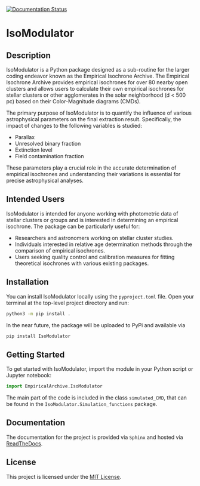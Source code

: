 [![Documentation Status](https://readthedocs.org/projects/empirical-isochrones/badge/?version=latest)](https://empirical-isochrones.readthedocs.io/en/latest/?badge=latest)


# IsoModulator

## Description

IsoModulator is a Python package designed as a sub-routine for the larger coding endeavor known as the Empirical Isochrone Archive. The Empirical Isochrone Archive provides empirical isochrones for over 80 nearby open clusters and allows users to calculate their own empirical isochrones for stellar clusters or other agglomerates in the solar neighborhood (d < 500 pc) based on their Color-Magnitude diagrams (CMDs). 

The primary purpose of IsoModulator is to quantify the influence of various astrophysical parameters on the final extraction result. Specifically, the impact of changes to the following variables is studied:

- Parallax
- Unresolved binary fraction
- Extinction level
- Field contamination fraction

These parameters play a crucial role in the accurate determination of empirical isochrones and understanding their variations is essential for precise astrophysical analyses.

## Intended Users

IsoModulator is intended for anyone working with photometric data of stellar clusters or groups and is interested in determining an empirical isochrone. The package can be particularly useful for:

- Researchers and astronomers working on stellar cluster studies.
- Individuals interested in relative age determination methods through the comparison of empirical isochrones.
- Users seeking quality control and calibration measures for fitting theoretical isochrones with various existing packages.

## Installation

You can install IsoModulator locally using the `pyproject.toml` file. Open your terminal at the top-level project directory and run:

```bash
python3 -m pip install .
```

In the near future, the package will be uploaded to PyPi and available via 

```bash
pip install IsoModulator
```

## Getting Started

To get started with IsoModulator, import the module in your Python script or Jupyter notebook:

```python
import EmpiricalArchive.IsoModulator
```
The main part of the code is included in the class `simulated_CMD`, that can be found in the `IsoModulator.Simulation_functions`
package.

## Documentation

The documentation for the project is provided via `Sphinx` and hosted via [ReadTheDocs](https://empirical-isochrones.readthedocs.io/en/latest/).

## License

This project is licensed under the [MIT License](LICENSE).
